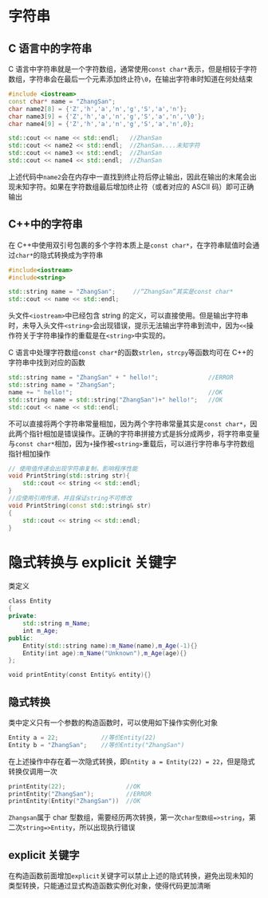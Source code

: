 # 字符串

## C 语言中的字符串

C 语言中字符串就是一个字符数组，通常使用`const char*`表示，但是相较于字符数组，字符串会在最后一个元素添加终止符`\0`，在输出字符串时知道在何处结束

```cpp
#include <iostream>
const char* name = "ZhangSan";
char name2[8] = {'Z','h','a','n','g','S','a','n'};
char name3[9] = {'Z','h','a','n','g','S','a','n','\0'};
char name4[9] = {'Z','h','a','n','g','S','a','n',0};

std::cout << name << std::endl;   //ZhanSan
std::cout << name2 << std::endl;  //ZhanSan....未知字符
std::cout << name3 << std::endl;  //ZhanSan
std::cout << name4 << std::endl;  //ZhanSan
```

上述代码中`name2`会在内存中一直找到终止符后停止输出，因此在输出的末尾会出现未知字符。如果在字符数组最后增加终止符（或者对应的 ASCII 码）即可正确输出

## C++中的字符串

在 C++中使用双引号包裹的多个字符本质上是`const char*`，在字符串赋值时会通过`char*`的隐式转换成为字符串

```CPP
#include<iostream>
#include<string>

std::string name = "ZhangSan";     //“ZhangSan”其实是const char*
std::cout << name << std::endl;
```

头文件`<iostream>`中已经包含 string 的定义，可以直接使用。但是输出字符串时，未导入头文件`<string>`会出现错误，提示无法输出字符串到流中，因为`<<`操作符关于字符串操作的重载是在`<string>`中实现的。

C 语言中处理字符数组`const char*`的函数`strlen`，`strcpy`等函数均可在 C++的字符串中找到对应的函数

```CPP
std::string name = "ZhangSan" + " hello!";              //ERROR
std::string name = "ZhangSan";
name += " hello!";                                      //OK
std::string name = std::string("ZhangSan")+" hello!";   //OK
std::cout << name << std::endl;
```

不可以直接将两个字符串常量相加，因为两个字符串常量其实是`const char*`，因此两个指针相加是错误操作。正确的字符串拼接方式是拆分成两步，将字符串变量与`const char*`相加，因为`+`操作被`<string>`重载后，可以进行字符串与字符数组指针相加操作

```CPP
// 使用值传递会出现字符串复制，影响程序性能
void PrintString(std::string str){
	std::cout << string << std::endl;
}
//应使用引用传递，并且保证string不可修改
void PrintString(const std::string& str)
{
	std::cout << string << std::endl;
}
```

# 隐式转换与 explicit 关键字

类定义

```cpp
class Entity
{
private:
    std::string m_Name;
    int m_Age;
public:
    Entity(std::string name):m_Name(name),m_Age(-1){}
    Entity(int age):m_Name("Unknown"),m_Age(age){}
};

void printEntity(const Entity& entity){}
```

## 隐式转换

类中定义只有一个参数的构造函数时，可以使用如下操作实例化对象

```cpp
Entity a = 22;            //等价Entity(22)
Entity b = "ZhangSan";    //等价Entity("ZhangSan")
```

在上述操作中存在着一次隐式转换，即`Entity a = Entity(22) = 22`，但是隐式转换仅调用一次

```cpp
printEntity(22);                 //OK
printEntity("ZhangSan");         //ERROR
printEntity(Entity("ZhangSan"))  //OK
```

`Zhangsan`属于 char 型数组，需要经历两次转换，第一次`char型数组=>string`，第二次`string=>Entity`，所以出现执行错误

## explicit 关键字

在构造函数前面增加`explicit`关键字可以禁止上述的隐式转换，避免出现未知的类型转换，只能通过显式构造函数实例化对象，使得代码更加清晰